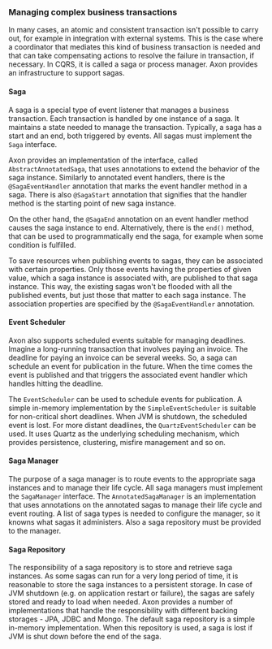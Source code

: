 ### Managing complex business transactions

In many cases, an atomic and consistent transaction isn't possible to carry out, for example in integration with external systems. This is the case where a coordinator that mediates this kind of business transaction is needed and that can take compensating actions to resolve the failure in transaction, if necessary. In CQRS, it is called a saga or process manager. Axon provides an infrastructure to support sagas.

#### Saga

A saga is a special type of event listener that manages a business transaction. Each transaction is handled by one instance of a saga. It maintains a state needed to manage the transaction. Typically, a saga has a start and an end, both triggered by events. All sagas must implement the `Saga` interface.

Axon provides an implementation of the interface, called `AbstractAnnotatedSaga`, that uses annotations to extend the behavior of the saga instance. Similarly to annotated event handlers, there is the `@SagaEventHandler` annotation that marks the event handler method in a saga. There is also `@SagaStart` annotation that signifies that the handler method is the starting point of new saga instance.

On the other hand, the `@SagaEnd` annotation on an event handler method causes the saga instance to end. Alternatively, there is the `end()` method, that can be used to programmatically end the saga, for example when some condition is fulfilled.

To save resources when publishing events to sagas, they can be associated with certain properties. Only those events having the properties of given value, which a saga instance is associated with, are published to that saga instance. This way, the existing sagas won't be flooded with all the published events, but just those that matter to each saga instance. The association properties are specified by the `@SagaEventHandler` annotation.

#### Event Scheduler

Axon also supports scheduled events suitable for managing deadlines. Imagine a long-running transaction that involves paying an invoice. The deadline for paying an invoice can be several weeks. So, a saga can schedule an event for publication in the future. When the time comes the event is published and that triggers the associated event handler which handles hitting the deadline. 

The `EventScheduler` can be used to schedule events for publication. A simple in-memory implementation by the `SimpleEventScheduler` is suitable for non-critical short deadlines. When JVM is shutdown, the scheduled event is lost. For more distant deadlines, the `QuartzEventScheduler` can be used. It uses Quartz as the underlying scheduling mechanism, which provides persistence, clustering, misfire management and so on.

#### Saga Manager

The purpose of a saga manager is to route events to the appropriate saga instances and to manage their life cycle. All saga managers must implement the `SagaManager` interface. The `AnnotatedSagaManager` is an implementation that uses annotations on the annotated sagas to manage their life cycle and event routing. A list of saga types is needed to configure the manager, so it knowns what sagas it administers. Also a saga repository must be provided to the manager.

#### Saga Repository

The responsibility of a saga repository is to store and retrieve saga instances. As some sagas can run for a very long period of time, it is reasonable to store the saga instances to a persistent storage. In case of JVM shutdown (e.g. on application restart or failure), the sagas are safely stored and ready to load when needed. Axon provides a number of implementations that handle the responsibility with different backing storages - JPA, JDBC and Mongo. The default saga repository is a simple in-memory implementation. When this repository is used, a saga is lost if JVM is shut down before the end of the saga.
